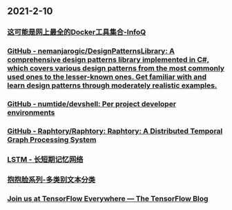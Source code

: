 
## 2021-2-10

### [这可能是网上最全的Docker工具集合-InfoQ](https://www.infoq.cn/article/6ItsptlCzt6sbKDEVokN)

### [GitHub - nemanjarogic/DesignPatternsLibrary: A comprehensive design patterns library implemented in C#, which covers various design patterns from the most commonly used ones to the lesser-known ones. Get familiar with and learn design patterns through moderately realistic examples.](https://github.com/nemanjarogic/DesignPatternsLibrary)

### [GitHub - numtide/devshell: Per project developer environments](https://github.com/numtide/devshell)

### [GitHub - Raphtory/Raphtory: Raphtory: A Distributed Temporal Graph Processing System](https://github.com/Raphtory/Raphtory)

### [LSTM - 长短期记忆网络](https://juejin.cn/post/6926892945245208589)

### [抱抱脸系列-多类别文本分类](https://juejin.cn/post/6927106106716078093)

### [Join us at TensorFlow Everywhere — The TensorFlow Blog](https://blog.tensorflow.org/2021/02/join-us-at-tensorflow-everywhere.html)